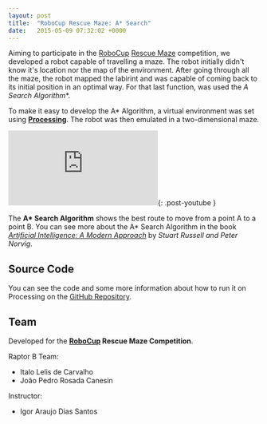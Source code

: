 ```yaml
---
layout: post
title:  "RoboCup Rescue Maze: A* Search"
date:   2015-05-09 07:32:02 +0000
---
```


Aiming to participate in the [RoboCup](http://www.robocup.org/) [Rescue Maze](http://rcj.robocup.org/rcj2016/rescue_maze_2016.pdf) competition, we developed a robot capable of travelling a maze. The robot initially didn't know it's location nor the map of the environment. After going through all the maze, the robot mapped the labirint and was capable of coming back to its initial position in an optimal way. For that last function, was used the **A* Search Algorithm**.

To make it easy to develop the A* Algorithm, a virtual environment was set using [**Processing**](http://processing.org/). The robot was then emulated in a two-dimensional maze.

<iframe src="https://www.youtube.com/embed/kW7m7xmpSxM?showinfo=0" frameborder="0" allowfullscreen></iframe>{: .post-youtube }

The **A\* Search Algorithm** shows the best route to move from a point A to a point B. You can see more about the A\* Search Algorithm in the book [_Artificial Intelligence: A Modern Approach_](http://aima.cs.berkeley.edu/) by _Stuart Russell and Peter Norvig_.

## Source Code

You can see the code and some more information about how to run it on Processing on the [GitHub Repository](https://github.com/italohdc/maze-solving).

## Team

Developed for the **[RoboCup](http://www.robocup.org/) Rescue Maze Competition**.

Raptor B Team:
 - Italo Lelis de Carvalho
 - João Pedro Rosada Canesin

Instructor:
 - Igor Araujo Dias Santos